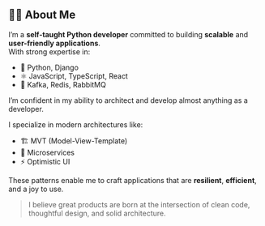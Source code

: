 ## 👨‍💻 About Me

I’m a **self-taught Python developer** committed to building **scalable** and **user-friendly applications**.  
With strong expertise in:

- 🐍 Python, Django  
- ⚛️ JavaScript, TypeScript, React  
- 📨 Kafka, Redis, RabbitMQ  

I’m confident in my ability to architect and develop almost anything as a developer.

I specialize in modern architectures like:

- 🏗️ MVT (Model-View-Template)  
- 🧩 Microservices  
- ⚡ Optimistic UI  

These patterns enable me to craft applications that are **resilient**, **efficient**, and a joy to use.

> I believe great products are born at the intersection of clean code, thoughtful design, and solid architecture.
